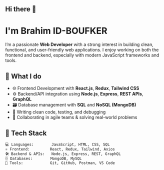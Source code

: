 ## Hi there 👋

# I'm Brahim ID-BOUFKER

I’m a passionate **Web Developer** with a strong interest in building clean, functional, and user-friendly web applications. I enjoy working on both the frontend and backend, especially with modern JavaScript frameworks and tools.

## 💼 What I do

- 🌐 Frontend Development with **React.js**, **Redux**, **Tailwind CSS**
- ⚙️ Backend/API integration using **Node.js**, **Express**, **REST APIs**, **GraphQL**
- 🗃️ Database management with **SQL** and **NoSQL (MongoDB)**
- 🧪 Writing clean code, testing, and debugging
- 🤝 Collaborating in agile teams & solving real-world problems

## 🔧 Tech Stack

```txt
💻 Languages:        JavaScript, HTML, CSS, SQL
⚛️ Frontend:         React, Redux, Tailwind, Axios
🛠️ Backend & APIs:   Node.js, Express, REST, GraphQL
🗄️ Databases:        MongoDB, MySQL
🧰 Tools:            Git, GitHub, Postman, VS Code
